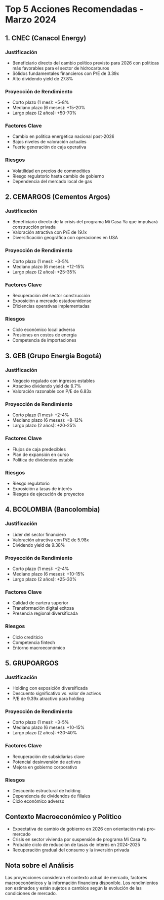 # Top 5 Acciones Recomendadas - Marzo 2024

## 1. CNEC (Canacol Energy)
### Justificación
- Beneficiario directo del cambio político previsto para 2026 con políticas más favorables para el sector de hidrocarburos
- Sólidos fundamentales financieros con P/E de 3.39x
- Alto dividendo yield de 27.8%

### Proyección de Rendimiento
- Corto plazo (1 mes): +5-8% 
- Mediano plazo (6 meses): +15-20%
- Largo plazo (2 años): +50-70%

### Factores Clave
- Cambio en política energética nacional post-2026
- Bajos niveles de valoración actuales
- Fuerte generación de caja operativa

### Riesgos
- Volatilidad en precios de commodities
- Riesgo regulatorio hasta cambio de gobierno
- Dependencia del mercado local de gas

## 2. CEMARGOS (Cementos Argos)
### Justificación
- Beneficiario directo de la crisis del programa Mi Casa Ya que impulsará construcción privada
- Valoración atractiva con P/E de 19.1x
- Diversificación geográfica con operaciones en USA

### Proyección de Rendimiento
- Corto plazo (1 mes): +3-5%
- Mediano plazo (6 meses): +12-15%
- Largo plazo (2 años): +25-35%

### Factores Clave
- Recuperación del sector construcción
- Exposición a mercado estadounidense
- Eficiencias operativas implementadas

### Riesgos
- Ciclo económico local adverso
- Presiones en costos de energía
- Competencia de importaciones

## 3. GEB (Grupo Energía Bogotá)
### Justificación
- Negocio regulado con ingresos estables
- Atractivo dividendo yield de 9.7%
- Valoración razonable con P/E de 6.83x

### Proyección de Rendimiento
- Corto plazo (1 mes): +2-4%
- Mediano plazo (6 meses): +8-12%
- Largo plazo (2 años): +20-25%

### Factores Clave
- Flujos de caja predecibles
- Plan de expansión en curso
- Política de dividendos estable

### Riesgos
- Riesgo regulatorio
- Exposición a tasas de interés
- Riesgos de ejecución de proyectos

## 4. BCOLOMBIA (Bancolombia)
### Justificación
- Líder del sector financiero
- Valoración atractiva con P/E de 5.98x
- Dividendo yield de 9.38%

### Proyección de Rendimiento
- Corto plazo (1 mes): +2-4%
- Mediano plazo (6 meses): +10-15%
- Largo plazo (2 años): +25-30%

### Factores Clave
- Calidad de cartera superior
- Transformación digital exitosa
- Presencia regional diversificada

### Riesgos
- Ciclo crediticio
- Competencia fintech
- Entorno macroeconómico

## 5. GRUPOARGOS
### Justificación
- Holding con exposición diversificada
- Descuento significativo vs. valor de activos
- P/E de 9.39x atractivo para holding

### Proyección de Rendimiento
- Corto plazo (1 mes): +3-5%
- Mediano plazo (6 meses): +10-15%
- Largo plazo (2 años): +30-40%

### Factores Clave
- Recuperación de subsidiarias clave
- Potencial desinversión de activos
- Mejora en gobierno corporativo

### Riesgos
- Descuento estructural de holding
- Dependencia de dividendos de filiales
- Ciclo económico adverso

## Contexto Macroeconómico y Político
- Expectativa de cambio de gobierno en 2026 con orientación más pro-mercado
- Crisis en sector vivienda por suspensión de programa Mi Casa Ya
- Probable ciclo de reducción de tasas de interés en 2024-2025
- Recuperación gradual del consumo y la inversión privada

## Nota sobre el Análisis
Las proyecciones consideran el contexto actual de mercado, factores macroeconómicos y la información financiera disponible. Los rendimientos son estimados y están sujetos a cambios según la evolución de las condiciones de mercado. 